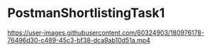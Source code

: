 # PostmanShortlistingTask1



https://user-images.githubusercontent.com/60324903/180976178-76496d30-c489-45c3-bf38-dca9ab10d51a.mp4

